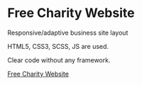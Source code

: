 # Free Charity Website
Responsive/adaptive business site layout

HTML5, CSS3, SCSS, JS are used.

Clear code without any framework.

[Free Charity Website](https://irynavdovychenko.github.io/Free-Charity-Website/)
